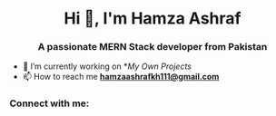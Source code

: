 <h1 align="center">Hi 👋, I'm Hamza Ashraf</h1>
<h3 align="center">A passionate MERN Stack developer from Pakistan</h3>


- 🔭 I’m currently working on **My Own Projects*
- 📫 How to reach me **hamzaashrafkh111@gmail.com**

<h3 align="left">Connect with me:</h3>
<p align="left">


</p>




